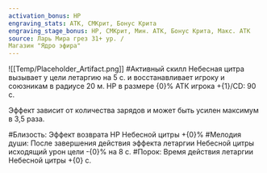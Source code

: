 ```yaml
---
activation_bonus: HP
engraving_stats: АТК, СМКрит, Бонус Крита
engraving_stage_bonus: HP, СМКрит, Мин. АТК, Бонус Крита, Макс. АТК
source: Ларь Мира грез 31+ ур. /
Магазин "Ядро эфира"
---
```

![[Temp/Placeholder_Artifact.png]]
#Активный скилл
Небесная цитра вызывает у цели летаргию на 5 с. и восстанавливает игроку и союзникам в радиусе 20 м. HP в размере {0}% АТК игрока +{1}/CD: 90 с.

Эффект зависит от количества зарядов и может быть усилен максимум в 3,5 раза.

#Близость: 
Эффект возврата HP Небесной цитры +{0}%
#Мелодия души: 
После завершения действия эффекта летаргии Небесной цитры исходящий урон цели -{0}% на 8 с.
#Порок: 
Время действия летаргии Небесной цитры +{0} с.
